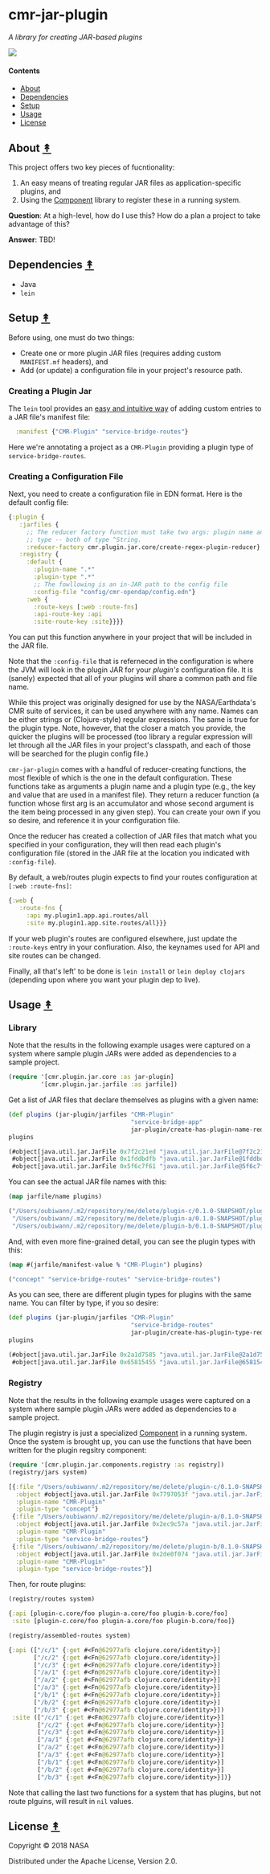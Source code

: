 # cmr-jar-plugin

*A library for creating JAR-based plugins*

[![][logo]][logo]


#### Contents

* [About](#about-)
* [Dependencies](#dependencies-)
* [Setup](#setup-)
* [Usage](#usage-)
* [License](#license-)


## About [&#x219F;](#contents)

This project offers two key pieces of fucntionality:

1. An easy means of treating regular JAR files as application-specific
   plugins, and
1. Using the [Component](https://github.com/stuartsierra/component)
   library to register these in a running system.

**Question**: At a high-level, how do I use this? How do a plan a project to
take advantage of this?

**Answer**: TBD!


## Dependencies [&#x219F;](#contents)

* Java
* `lein`


## Setup [&#x219F;](#contents)

Before using, one must do two things:

* Create one or more plugin JAR files (requires adding custom `MANIFEST.mf`
  headers), and
* Add (or update) a configuration file in your project's resource path.


### Creating a Plugin Jar

The `lein` tool provides an
[easy and intuitive way](https://github.com/technomancy/leiningen/blob/master/sample.project.clj)
of adding custom entries to a JAR file's manifest file:

```clj
  :manifest {"CMR-Plugin" "service-bridge-routes"}
```

Here we're annotating a project as a `CMR-Plugin` providing a plugin type of
`service-bridge-routes`.


### Creating a Configuration File

Next, you need to create a configuration file in EDN format. Here is the
default config file:

```clj
{:plugin {
   :jarfiles {
     ;; The reducer factory function must take two args: plugin name and plugin
     ;; type -- both of type ^String.
     :reducer-factory cmr.plugin.jar.core/create-regex-plugin-reducer}
   :registry {
     :default {
       :plugin-name ".*"
       :plugin-type ".*"
       ;; The fowllowing is an in-JAR path to the config file
       :config-file "config/cmr-opendap/config.edn"}
     :web {
       :route-keys [:web :route-fns]
       :api-route-key :api
       :site-route-key :site}}}}
```

You can put this function anywhere in your project that will be included in
the JAR file.


Note that the `:config-file` that is referneced in the configuration is where
the JVM will look in the plugin JAR for your _plugin's_ configuration file.
It is (sanely) expected that all of your plugins will share a common path and
file name.

While this project was originally designed for use by the NASA/Earthdata's
CMR suite of services, it can be used anywhere with any name. Names can be
either strings or (Clojure-style) regular expressions. The same is true for the
plugin type. Note, however, that the closer a match you provide, the quicker
the plugins will be processed (too library a regular expression will let
through all the JAR files in your project's classpath, and each of those will
be searched for the plugin config file.)

`cmr-jar-plugin` comes with a handful of reducer-creating functions, the most
flexible of which is the one in the default configuration. These functions
take as arguments a plugin name and a plugin type (e.g., the key and value that
are used in a manifest file). They return a reducer function (a function
whose first arg is an accumulator and whose second argument is the item being
processed in any given step). You can create your own if you so desire, and
reference it in your configuration file.

Once the reducer has created a collection of JAR files that match what you
specified in your configuration, they will then read each plugin's configuration
file (stored in the JAR file at the location you indicated with
`:config-file`).

By default, a web/routes plugin expects to find your routes configuration at
`[:web :route-fns]`:

```clj
{:web {
   :route-fns {
     :api my.plugin1.app.api.routes/all
     :site my.plugin1.app.site.routes/all}}}
```

If your web plugin's routes are configured elsewhere, just update the
`:route-keys` entry in your confiuration. Also, the keynames used for API and
site routes can be changed.

Finally, all that's left' to be done is `lein install` or `lein deploy clojars`
(depending upon where you want your plugin dep to live).


## Usage [&#x219F;](#contents)

### Library

Note that the results in the following example usages were captured on a
system where sample plugin JARs were added as dependencies to a sample project.

```clj
(require '[cmr.plugin.jar.core :as jar-plugin]
         '[cmr.plugin.jar.jarfile :as jarfile])
```

Get a list of JAR files that declare themselves as plugins with a given name:

```clj
(def plugins (jar-plugin/jarfiles "CMR-Plugin"
                                  "service-bridge-app"
                                  jar-plugin/create-has-plugin-name-reducer))
plugins
```
```clj
(#object[java.util.jar.JarFile 0x7f2c21ed "java.util.jar.JarFile@7f2c21ed"]
 #object[java.util.jar.JarFile 0x1fddbdfb "java.util.jar.JarFile@1fddbdfb"]
 #object[java.util.jar.JarFile 0x5f6c7f61 "java.util.jar.JarFile@5f6c7f61"])
```

You can see the actual JAR file names with this:
```clj
(map jarfile/name plugins)
```
```clj
("/Users/oubiwann/.m2/repository/me/delete/plugin-c/0.1.0-SNAPSHOT/plugin-c-0.1.0-SNAPSHOT.jar"
 "/Users/oubiwann/.m2/repository/me/delete/plugin-a/0.1.0-SNAPSHOT/plugin-a-0.1.0-SNAPSHOT.jar"
 "/Users/oubiwann/.m2/repository/me/delete/plugin-b/0.1.0-SNAPSHOT/plugin-b-0.1.0-SNAPSHOT.jar")
```

And, with even more fine-grained detail, you can see the plugin types with
this:

```clj
(map #(jarfile/manifest-value % "CMR-Plugin") plugins)
```
```clj
("concept" "service-bridge-routes" "service-bridge-routes")
```

As you can see, there are different plugin types for plugins with the same
name. You can filter by type, if you so desire:

```clj
(def plugins (jar-plugin/jarfiles "CMR-Plugin"
                                  "service-bridge-routes"
                                  jar-plugin/create-has-plugin-type-reducer))
plugins
```
```clj
(#object[java.util.jar.JarFile 0x2a1d7585 "java.util.jar.JarFile@2a1d7585"]
 #object[java.util.jar.JarFile 0x65815455 "java.util.jar.JarFile@65815455"])
```



### Registry

Note that the results in the following example usages were captured on a
system where sample plugin JARs were added as dependencies to a sample project.

The plugin registry is just a specialized
[Component](https://github.com/stuartsierra/component) in a running system.
Once the system is brought up, you can use the functions that have been written
for the plugin regsitry component:

```clj
(require '[cmr.plugin.jar.components.registry :as registry])
(registry/jars system)
```
```clj
[{:file "/Users/oubiwann/.m2/repository/me/delete/plugin-c/0.1.0-SNAPSHOT/plugin-c-0.1.0-SNAPSHOT.jar"
  :object #object[java.util.jar.JarFile 0x7797053f "java.util.jar.JarFile@7797053f"]
  :plugin-name "CMR-Plugin"
  :plugin-type "concept"}
 {:file "/Users/oubiwann/.m2/repository/me/delete/plugin-a/0.1.0-SNAPSHOT/plugin-a-0.1.0-SNAPSHOT.jar"
  :object #object[java.util.jar.JarFile 0x2ec9c57a "java.util.jar.JarFile@2ec9c57a"]
  :plugin-name "CMR-Plugin"
  :plugin-type "service-bridge-routes"}
 {:file "/Users/oubiwann/.m2/repository/me/delete/plugin-b/0.1.0-SNAPSHOT/plugin-b-0.1.0-SNAPSHOT.jar"
  :object #object[java.util.jar.JarFile 0x2de0f074 "java.util.jar.JarFile@2de0f074"]
  :plugin-name "CMR-Plugin"
  :plugin-type "service-bridge-routes"}]
```

Then, for route plugins:

```clj
(registry/routes system)
```
```clj
{:api [plugin-c.core/foo plugin-a.core/foo plugin-b.core/foo]
 :site [plugin-c.core/foo plugin-a.core/foo plugin-b.core/foo]}
```

```clj
(registry/assembled-routes system)
```
```clj
{:api (["/c/1" {:get #<Fn@62977afb clojure.core/identity>}]
       ["/c/2" {:get #<Fn@62977afb clojure.core/identity>}]
       ["/c/3" {:get #<Fn@62977afb clojure.core/identity>}]
       ["/a/1" {:get #<Fn@62977afb clojure.core/identity>}]
       ["/a/2" {:get #<Fn@62977afb clojure.core/identity>}]
       ["/a/3" {:get #<Fn@62977afb clojure.core/identity>}]
       ["/b/1" {:get #<Fn@62977afb clojure.core/identity>}]
       ["/b/2" {:get #<Fn@62977afb clojure.core/identity>}]
       ["/b/3" {:get #<Fn@62977afb clojure.core/identity>}])
 :site (["/c/1" {:get #<Fn@62977afb clojure.core/identity>}]
        ["/c/2" {:get #<Fn@62977afb clojure.core/identity>}]
        ["/c/3" {:get #<Fn@62977afb clojure.core/identity>}]
        ["/a/1" {:get #<Fn@62977afb clojure.core/identity>}]
        ["/a/2" {:get #<Fn@62977afb clojure.core/identity>}]
        ["/a/3" {:get #<Fn@62977afb clojure.core/identity>}]
        ["/b/1" {:get #<Fn@62977afb clojure.core/identity>}]
        ["/b/2" {:get #<Fn@62977afb clojure.core/identity>}]
        ["/b/3" {:get #<Fn@62977afb clojure.core/identity>}])}
```

Note that calling the last two functions for a system that has plugins, but not
route plguins, will result in `nil` values.


## License [&#x219F;](#contents)

Copyright © 2018 NASA

Distributed under the Apache License, Version 2.0.


<!-- Named page links below: /-->

[logo]: https://avatars2.githubusercontent.com/u/32934967?s=200&v=4
